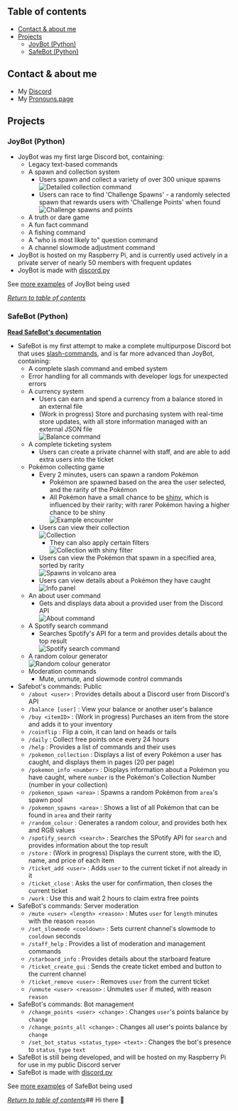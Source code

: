 ## Table of contents
- [Contact & about me](https://github.com/hi-joy-nz/hi-joy-nz/blob/main/README.md#contact--about-me)
- [Projects](https://github.com/hi-joy-nz/hi-joy-nz/blob/main/README.md#projects)
  - [JoyBot (Python)](https://github.com/hi-joy-nz/hi-joy-nz/blob/main/README.md#joybot-python)
  - [SafeBot (Python)](https://github.com/hi-joy-nz/hi-joy-nz/blob/main/README.md#safebot-python)


## Contact & about me
- My [Discord](https://discord.com/users/524064761525305344)
- My [Pronouns.page](https://en.pronouns.page/@hi.joy)

## Projects
### JoyBot (Python)
- JoyBot was my first large Discord bot, containing:
  - Legacy text-based commands
  - A spawn and collection system
    - Users spawn and collect a variety of over 300 unique spawns <br>
    ![Detailed collection command](https://github.com/hi-joy-nz/hi-joy-nz/blob/main/Examples/JoyBot%20Examples/Detailed%20spawn%20collection.png)
    - Users can race to find 'Challenge Spawns' - a randomly selected spawn that rewards users with 'Challenge Points' when found <br>
    ![Challenge spawns and points](https://github.com/hi-joy-nz/hi-joy-nz/blob/main/Examples/JoyBot%20Examples/Challenge%20spawns%20and%20points.png)
  - A truth or dare game
  - A fun fact command
  - A fishing command
  - A "who is most likely to" question command
  - A channel slowmode adjustment command 
- JoyBot is hosted on my Raspberry Pi, and is currently used actively in a private server of nearly 50 members with frequent updates
- JoyBot is made with [discord.py](https://discordpy.readthedocs.io/en/stable/)

See [more examples](https://github.com/hi-joy-nz/hi-joy-nz/tree/main/Examples/JoyBot%20examples) of JoyBot being used

*[Return to table of contents](https://github.com/hi-joy-nz/hi-joy-nz/blob/main/README.md#table-of-contents)*

### SafeBot (Python)

**[Read SafeBot's documentation](https://hi-joy-nz.github.io/SafeBot/Docs)**
- SafeBot is my first attempt to make a complete multipurpose Discord bot that uses [slash-commands](https://discord.com/blog/welcome-to-the-new-era-of-discord-apps?ref=badge), and is far more advanced than JoyBot, containing:
  - A complete slash command and embed system
  - Error handling for all commands with developer logs for unexpected errors
  - A currency system
    - Users can earn and spend a currency from a balance stored in an external file
    - (Work in progress) Store and purchasing system with real-time store updates, with all store information managed with an external JSON file <br>
  ![Balance command](https://github.com/hi-joy-nz/hi-joy-nz/blob/main/Examples/SafeBot%20Examples/Points%20balance.png)
  - A complete ticketing system
    - Users can create a private channel with staff, and are able to add extra users into the ticket
  - Pokémon collecting game
    - Every 2 minutes, users can spawn a random Pokémon
      - Pokémon are spawned based on the area the user selected, and the rarity of the Pokémon
      - All Pokémon have a small chance to be [shiny](https://bulbapedia.bulbagarden.net/wiki/Shiny_Pok%C3%A9mon), which is influenced by their rarity; with rarer Pokémon having a higher chance to be shiny <br>
  ![Example encounter](https://github.com/hi-joy-nz/hi-joy-nz/blob/main/Examples/SafeBot%20Examples/Pokemon%20spawn%20(city).png)
    - Users can view their collection <br>
    ![Collection](https://github.com/hi-joy-nz/hi-joy-nz/blob/main/Examples/SafeBot%20Examples/Pokemon%20collection%20(page%201).png)
      - They can also apply certain filters <br>
      ![Collection with shiny filter](https://github.com/hi-joy-nz/hi-joy-nz/blob/main/Examples/SafeBot%20Examples/Pokemon%20collection%20(shiny).png)
    - Users can view the Pokémon that spawn in a specified area, sorted by rarity <br>
    ![Spawns in volcano area](https://github.com/hi-joy-nz/hi-joy-nz/blob/main/Examples/SafeBot%20Examples/Pokemon%20spawns%20(volcano).png)
    - Users can view details about a Pokémon they have caught <br>
    ![Info panel](https://github.com/hi-joy-nz/hi-joy-nz/blob/main/Examples/SafeBot%20Examples/Pokemon%20info%20(1).png)
  - An about user command
    - Gets and displays data about a provided user from the Discord API <br>
    ![About command](https://github.com/hi-joy-nz/hi-joy-nz/blob/main/Examples/SafeBot%20Examples/About%20user.png)
  - A Spotify search command
    - Searches Spotify's API for a term and provides details about the top result <br>
    ![Spotify search command](https://github.com/hi-joy-nz/hi-joy-nz/blob/main/Examples/SafeBot%20Examples/Spotify%20search.png)
  - A random colour generator <br>
  ![Random colour generator](https://github.com/hi-joy-nz/hi-joy-nz/blob/main/Examples/SafeBot%20Examples/Random%20colour%20(1).png)
  - Moderation commands
    - Mute, unmute, and slowmode control commands
- Safebot's commands: Public
  - `/about <user>` : Provides details about a Discord user from Discord's API
  - `/balance [user]` : View your balance or another user's balance
  - `/buy <itemID>` : (Work in progress) Purchases an item from the store and adds it to your inventory
  - `/coinflip` : Flip a coin, it can land on heads or tails 
  - `/daily` : Collect free points once every 24 hours
  - `/help` : Provides a list of commands and their uses
  - `/pokemon_collection` : Displays a list of every Pokémon a user has caught, and displays them in pages (20 per page)
  - `/pokemon_info <number>` : Displays information about a Pokémon you have caught, where `number` is the Pokémon's Collection Number (number in your collection)
  - `/pokemon_spawn <area>` : Spawns a random Pokémon from `area`'s spawn pool
  - `/pokemon_spawns <area>` : Shows a list of all Pokémon that can be found in `area` and their rarity
  - `/random_colour` : Generates a random colour, and provides both hex and RGB values
  - `/spotify_search <search>` : Searches the SPotify API for `search` and provides information about the top result
  - `/store` : (Work in progress) Displays the current store, with the ID, name, and price of each item
  - `/ticket_add <user>` : Adds `user` to the current ticket if not already in it
  - `/ticket_close` : Asks the user for confirmation, then closes the current ticket
  - `/work` : Use this and wait 2 hours to claim extra free points
- SafeBot's commands: Server moderation
  - `/mute <user> <length> <reason>` : Mutes `user` for `length` minutes with the reason `reason`
  - `/set_slowmode <cooldown>` : Sets current channel's slowmode to `cooldown` seconds
  - `/staff_help` : Provides a list of moderation and management commands
  - `/starboard_info` : Provides details about the starboard feature
  - `/ticket_create_gui` : Sends the create ticket embed and button to the current channel
  - `/ticket_remove <user>` : Removes `user` from the current ticket
  - `/unmute <user> <reason>` : Unmutes `user` if muted, with reason `reason`
- SafeBot's commands: Bot management
  - `/change_points <user> <change>` : Changes `user`'s points balance by `change`
  - `/change_points_all <change>` : Changes all user's points balance by `change`
  - `/set_bot_status <status_type> <text>` : Changes the bot's presence to `status_type` `text`
- SafeBot is still being developed, and will be hosted on my Raspberry Pi for use in my public Discord server
- SafeBot is made with [discord.py](https://discordpy.readthedocs.io/en/stable/)

See [more examples](https://github.com/hi-joy-nz/hi-joy-nz/tree/main/Examples/SafeBot%20Examples) of SafeBot being used


*[Return to table of contents](https://github.com/hi-joy-nz/hi-joy-nz/blob/main/README.md#table-of-contents)*## Hi there 👋

<!--
**hi-joy-nz/hi-joy-nz** is a ✨ _special_ ✨ repository because its `README.md` (this file) appears on your GitHub profile.

Here are some ideas to get you started:

- 🔭 I’m currently working on ...
- 🌱 I’m currently learning ...
- 👯 I’m looking to collaborate on ...
- 🤔 I’m looking for help with ...
- 💬 Ask me about ...
- 📫 How to reach me: ...
- 😄 Pronouns: ...
- ⚡ Fun fact: ...
-->
